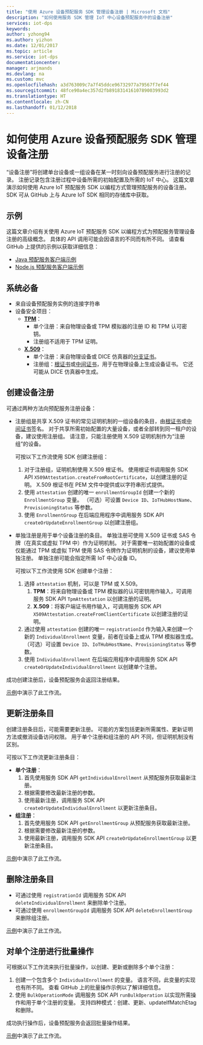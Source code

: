 ```yaml
---
title: "使用 Azure 设备预配服务 SDK 管理设备注册 | Microsoft 文档"
description: "如何使用服务 SDK 管理 IoT 中心设备预配服务中的设备注册"
services: iot-dps
keywords: 
author: yzhong94
ms.author: yizhon
ms.date: 12/01/2017
ms.topic: article
ms.service: iot-dps
documentationcenter: 
manager: arjmands
ms.devlang: na
ms.custom: mvc
ms.openlocfilehash: a3d763009c7a7f45ddce96732977a79567f7ef44
ms.sourcegitcommit: 48fce90a4ec357d2fb89183141610789003993d2
ms.translationtype: HT
ms.contentlocale: zh-CN
ms.lasthandoff: 01/12/2018
---
```

# <a name="how-to-manage-device-enrollments-with-azure-device-provisioning-service-sdks"></a>如何使用 Azure 设备预配服务 SDK 管理设备注册
“设备注册”将创建单台设备或一组设备在某一时刻向设备预配服务进行注册的记录。 注册记录包含注册过程中设备所需的初始配置及所需的 IoT 中心。 这篇文章演示如何使用 Azure IoT 预配服务 SDK 以编程方式管理预配服务的设备注册。  SDK 可从 GitHub 上与 Azure IoT SDK 相同的存储库中获取。

## <a name="samples"></a>示例
这篇文章介绍有关使用 Azure IoT 预配服务 SDK 以编程方式为预配服务管理设备注册的高级概念。  具体的 API 调用可能会因语言的不同而有所不同。  请查看 GitHub 上提供的示例以获取详细信息：
* [Java 预配服务客户端示例](https://github.com/Azure/azure-iot-sdk-java/tree/master/provisioning/provisioning-samples)
* [Node.js 预配服务客户端示例](https://github.com/Azure/azure-iot-sdk-node/tree/master/provisioning/service/samples)

## <a name="prerequisites"></a>系统必备
* 来自设备预配服务实例的连接字符串
* 设备安全项目：
    * [**TPM**](https://docs.microsoft.com/azure/iot-dps/concepts-security)：
        * 单个注册：来自物理设备或 TPM 模拟器的注册 ID 和 TPM 认可密钥。
        * 注册组不适用于 TPM 证明。
    * [**X.509**](https://docs.microsoft.com/azure/iot-dps/concepts-security)：
        * 单个注册：来自物理设备或 DICE 仿真器的[分支证书](https://docs.microsoft.com/azure/iot-dps/concepts-security#leaf-certificate)。
        * 注册组：[根证书](https://docs.microsoft.com/azure/iot-dps/concepts-security#root-certificate)或[中间证书](https://docs.microsoft.com/azure/iot-dps/concepts-security#intermediate-certificate)，用于在物理设备上生成设备证书。  它还可能从 DICE 仿真器中生成。

## <a name="create-a-device-enrollment"></a>创建设备注册

可通过两种方法向预配服务注册设备：

* 注册组是共享 X.509 证书的常见证明机制的一组设备的条目，由[根证书](https://docs.microsoft.com/azure/iot-dps/concepts-security#root-certificate)或[中间证书](https://docs.microsoft.com/azure/iot-dps/concepts-security#intermediate-certificate)签名。 对于共享所需初始配置的大量设备，或者全部转到同一租户的设备，建议使用注册组。 请注意，只能注册使用 X.509 证明机制作为“注册组”的设备。 

    可按以下工作流使用 SDK 创建注册组：

    1. 对于注册组，证明机制使用 X.509 根证书。  使用根证书调用服务 SDK API ```X509Attestation.createFromRootCertificate```，以创建注册的证明。  X.509 根证书在 PEM 文件中提供或以字符串形式提供。
    1. 使用 ```attestation``` 创建的唯一 ```enrollmentGroupId``` 创建一个新的 ```EnrollmentGroup``` 变量。  （可选）可设置 ```Device ID```、```IoTHubHostName```、```ProvisioningStatus``` 等参数。
    2. 使用 ```EnrollmentGroup``` 在后端应用程序中调用服务 SDK API ```createOrUpdateEnrollmentGroup``` 以创建注册组。

* 单独注册是用于单个设备注册的条目。 单独注册可使用 X.509 证书或 SAS 令牌（在真实或虚拟 TPM 中）作为证明机制。 对于需要唯一初始配置的设备或仅能通过 TPM 或虚拟 TPM 使用 SAS 令牌作为证明机制的设备，建议使用单独注册。 单独注册可能会指定所需 IoT 中心设备 ID。

    可按以下工作流使用 SDK 创建单个注册：
    
    1. 选择 ```attestation``` 机制，可以是 TPM 或 X.509。
        1. **TPM**：将来自物理设备或 TPM 模拟器的认可密钥用作输入，可调用服务 SDK API ```TpmAttestation``` 以创建注册的证明。 
        2. **X.509**：将客户端证书用作输入，可调用服务 SDK API ```X509Attestation.createFromClientCertificate``` 以创建注册的证明。
    2. 通过使用 ```attestation``` 创建的唯一 ```registrationId``` 作为输入来创建一个新的 ```IndividualEnrollment``` 变量，前者在设备上或从 TPM 模拟器生成。  （可选）可设置 ```Device ID```、```IoTHubHostName```、```ProvisioningStatus``` 等参数。
    3. 使用 ```IndividualEnrollment``` 在后端应用程序中调用服务 SDK API ```createOrUpdateIndividualEnrollment``` 以创建单个注册。

成功创建注册后，设备预配服务会返回注册结果。

[示例](#samples)中演示了此工作流。

## <a name="update-an-enrollment-entry"></a>更新注册条目

创建注册条目后，可能需要更新注册。  可能的方案包括更新所需属性、更新证明方法或撤消设备访问权限。  用于单个注册和组注册的 API 不同，但证明机制没有区别。

可按以下工作流更新注册条目：
* **单个注册**：
    1. 首先使用服务 SDK API ```getIndividualEnrollment``` 从预配服务获取最新注册。
    2. 根据需要修改最新注册的参数。 
    3. 使用最新注册，调用服务 SDK API ```createOrUpdateIndividualEnrollment``` 以更新注册条目。
* **组注册**：
    1. 首先使用服务 SDK API ```getEnrollmentGroup``` 从预配服务获取最新注册。
    2. 根据需要修改最新注册的参数。
    3. 使用最新注册，调用服务 SDK API ```createOrUpdateEnrollmentGroup``` 以更新注册条目。

[示例](#samples)中演示了此工作流。

## <a name="remove-an-enrollment-entry"></a>删除注册条目

* 可通过使用 ```registrationId``` 调用服务 SDK API ```deleteIndividualEnrollment``` 来删除单个注册。
* 可通过使用 ```enrollmentGroupId``` 调用服务 SDK API ```deleteEnrollmentGroup``` 来删除组注册。

[示例](#samples)中演示了此工作流。

## <a name="bulk-operation-on-individual-enrollments"></a>对单个注册进行批量操作

可根据以下工作流来执行批量操作，以创建、更新或删除多个单个注册：

1. 创建一个包含多个 ```IndividualEnrollment``` 的变量。  语言不同，此变量的实现也有所不同。  查看 GitHub 上的批量操作示例以了解详细信息。
2. 使用 ```BulkOperationMode``` 调用服务 SDK API ```runBulkOperation``` 以实现所需操作和用于单个注册的变量。 支持四种模式：创建、更新、updateIfMatchEtag 和删除。

成功执行操作后，设备预配服务会返回批量操作结果。

[示例](#samples)中演示了此工作流。
